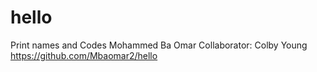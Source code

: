 # hello
 Print names and Codes
Mohammed Ba Omar
Collaborator: Colby Young
https://github.com/Mbaomar2/hello
